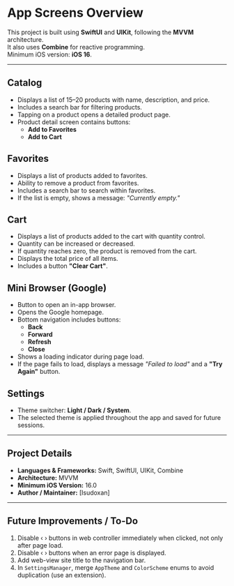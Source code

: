 # App Screens Overview

This project is built using **SwiftUI** and **UIKit**, following the **MVVM** architecture.  
It also uses **Combine** for reactive programming.  
Minimum iOS version: **iOS 16**.

---

## Catalog
- Displays a list of 15–20 products with name, description, and price.
- Includes a search bar for filtering products.
- Tapping on a product opens a detailed product page.
- Product detail screen contains buttons:
  - **Add to Favorites**
  - **Add to Cart**

## Favorites
- Displays a list of products added to favorites.
- Ability to remove a product from favorites.
- Includes a search bar to search within favorites.
- If the list is empty, shows a message: *"Currently empty."*

## Cart
- Displays a list of products added to the cart with quantity control.
- Quantity can be increased or decreased.
- If quantity reaches zero, the product is removed from the cart.
- Displays the total price of all items.
- Includes a button **"Clear Cart"**.

## Mini Browser (Google)
- Button to open an in-app browser.
- Opens the Google homepage.
- Bottom navigation includes buttons:
  - **Back**
  - **Forward**
  - **Refresh**
  - **Close**
- Shows a loading indicator during page load.
- If the page fails to load, displays a message *"Failed to load"* and a **"Try Again"** button.

## Settings
- Theme switcher: **Light / Dark / System**.
- The selected theme is applied throughout the app and saved for future sessions.

---

## Project Details
- **Languages & Frameworks:** Swift, SwiftUI, UIKit, Combine  
- **Architecture:** MVVM  
- **Minimum iOS Version:** 16.0  
- **Author / Maintainer:** [Isudoxan]

---

## Future Improvements / To-Do
1. Disable ‹ › buttons in web controller immediately when clicked, not only after page load.  
2. Disable ‹ › buttons when an error page is displayed.    
3. Add web-view site title to the navigation bar.  
4. In `SettingsManager`, merge `AppTheme` and `ColorScheme` enums to avoid duplication (use an extension).  
